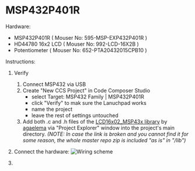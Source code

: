 # MSP432P401R

Hardware:

- MSP432P401R      ( Mouser No: 595-MSP-EXP432P401R  )
- HD44780 16x2 LCD ( Mouser No: 992-LCD-16X2B        )
- Potentiometer    ( Mouser No: 652-PTA20432015CPB10 )


Instructions:
1. Verify
	1. Connect MSP432 via USB
	2. Create "New CCS Project" in Code Composer Studio
		- select Target: MSP432 Family  |  MSP432P401R
		- click "Verify" to mak sure the Lanuchpad works
		- name the project
		- leave the rest of settings untouched
	3. Add both .c and .h files of the [LCD16x02_MSP43x library](https://github.com/agaelema/LCD16x2_MSP43x) by [agaelema](https://github.com/agaelema) via "Project Explorer" window into the project's main directory. *(NOTE: In case the link is broken and you cannot find it for some reason, the whole master repo zip is included "as is" in "/lib")*

2. Connect the hardware:
![Wiring scheme](/images/WIRING.BMP)

3. 




